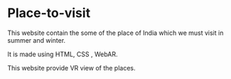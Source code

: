 # Place-to-visit

This website contain the some of the place of India which we must visit in summer and winter.

It is made using HTML, CSS , WebAR.

This website provide VR view of the places.
